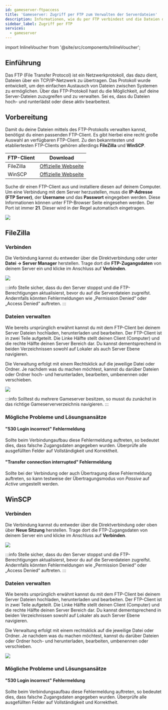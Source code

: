 ```yaml
---
id: gameserver-ftpaccess
title: 'Gameserver: Zugriff per FTP zum Verwalten der Serverdateien'
description: Informationen, wie du per FTP verbindest und die Dateien deines Gameservers von ZAP-Hosting verwaltest - ZAP-Hosting.com Dokumentation
sidebar_label: Zugriff per FTP
services:
  - gameserver
---
```


import InlineVoucher from '@site/src/components/InlineVoucher';

## Einführung

Das FTP (File Transfer Protocol) ist ein Netzwerkprotokoll, das dazu dient, Dateien über ein TCP/IP-Netzwerk zu übertragen.
Das Protokoll wurde entwickelt, um den einfachen Austausch von Dateien zwischen Systemen zu ermöglichen. Über das FTP-Protokoll hast du die Möglichkeit, auf deine Server-Dateien zuzugreifen und zu verwalten. Sei es, dass du Dateien hoch- und runterlädst oder diese aktiv bearbeitest. 

<InlineVoucher />

## Vorbereitung

Damit du deine Dateien mittels des FTP-Protokolls verwalten kannst, benötigst du einen passenden FTP-Client. Es gibt hierbei eine recht große Auswahl an verfügbaren FTP-Client. Zu den bekanntesten und etabliertesten FTP-Clients gehören allerdings **FileZilla** und **WinSCP**. 

| FTP-Client | Download                                                     |
| ---------- | ------------------------------------------------------------ |
| FileZilla  | [Offizielle Webseite](https://filezilla-project.org/download.php?platform=win64) |
| WinSCP     | [Offizielle Webseite](https://winscp.net/eng/downloads.php)  |

Suche dir einen FTP-Client aus und installiere diesen auf deinem Computer. Um eine Verbindung mit dem Server herzustellen, muss die **IP-Adresse (FTP Server)**, der **Username** und das **Passwort** eingegeben werden. Diese Informationen können unter FTP-Browser Seite eingesehen werden. Der Port ist immer **21**. Dieser wird in der Regel automatisch eingetragen.

![](https://screensaver01.zap-hosting.com/index.php/s/q8qb6GLXHmrMwEw/preview)



## FileZilla

### Verbinden

Die Verbindung kannst du entweder über die Direktverbindung oder unter **Datei -> Server Manager** herstellen. Trage dort die **FTP-Zugangsdaten** von deinem Server ein und klicke im Anschluss auf **Verbinden**. 

![](https://screensaver01.zap-hosting.com/index.php/s/KH9HRWK3geypbf4/preview)

:::info
Stelle sicher, dass du den Server stoppst und die FTP-Berechtigungen aktualisierst, bevor du auf die Serverdateien zugreifst. Andernfalls könnten Fehlermeldungen wie „Permission Denied“ oder „Access Denied“ auftreten.
:::



### Dateien verwalten

Wie bereits ursprünglich erwähnt kannst du mit dem FTP-Client bei deinem Server Dateien hochladen, herunterladen und bearbeiten. Der FTP-Client ist in zwei Teile aufgeteilt. Die Linke Hälfte stellt deinen Client (Computer) und die rechte Hälfte deinen Server Bereich dar. Du kannst dementsprechend in beiden Verzeichnissen sowohl auf Lokaler als auch Server Ebene navigieren. 

Die Verwaltung erfolgt mit einem Rechtsklick auf die jeweilige Datei oder Ordner. Je nachdem was du machen möchtest, kannst du darüber Dateien oder Ordner hoch- und herunterladen, bearbeiten, umbenennen oder verschieben. 

![](https://screensaver01.zap-hosting.com/index.php/s/65LiiStT7SrFndT/preview)



:::info
Solltest du mehrere Gameserver besitzen, so musst du zunächst in das richtige Gameserververzeichnis navigieren. 
:::



### Mögliche Probleme und Lösungsansätze

#### "530 Login incorrect" Fehlermeldung

Sollte beim Verbindungaufbau diese Fehlermeldung auftreten, so bedeutet dies, dass falsche Zugangsdaten angegeben wurden. Überprüfe alle ausgefüllten Felder auf Vollständigkeit und Korrektheit. 

#### "Transfer connection interrupted" Fehlermeldung

Sollte bei der Verbindung oder auch Übertragung diese Fehlermeldung auftreten, so kann testweise der Übertragungsmodus von *Passive* auf *Active* umgestellt werden.




## WinSCP

### Verbinden

Die Verbindung kannst du entweder über die Direktverbindung oder oben über **Neue Sitzung** herstellen. Trage dort die FTP-Zugangsdaten von deinem Server ein und klicke im Anschluss auf **Verbinden**. 

![](https://screensaver01.zap-hosting.com/index.php/s/QZj8SMLS574rK2F/preview)

:::info
Stelle sicher, dass du den Server stoppst und die FTP-Berechtigungen aktualisierst, bevor du auf die Serverdateien zugreifst. Andernfalls könnten Fehlermeldungen wie „Permission Denied“ oder „Access Denied“ auftreten.
:::

### Dateien verwalten

Wie bereits ursprünglich erwähnt kannst du mit dem FTP-Client bei deinem Server Dateien hochladen, herunterladen und bearbeiten. Der FTP-Client ist in zwei Teile aufgeteilt. Die Linke Hälfte stellt deinen Client (Computer) und die rechte Hälfte deinen Server Bereich dar. Du kannst dementsprechend in beiden Verzeichnissen sowohl auf Lokaler als auch Server Ebene navigieren. 

Die Verwaltung erfolgt mit einem rechtsklick auf die jeweilige Datei oder Ordner. Je nachdem was du machen möchtest, kannst du darüber Dateien oder Ordner hoch- und herunterladen, bearbeiten, umbenennen oder verschieben. 

![](https://screensaver01.zap-hosting.com/index.php/s/rFMnnsdi2dbEt6r/preview)



### Mögliche Probleme und Lösungsansätze

#### "530 Login incorrect" Fehlermeldung

Sollte beim Verbindungsaufbau diese Fehlermeldung auftreten, so bedeutet dies, dass falsche Zugangsdaten angegeben wurden. Überprüfe alle ausgefüllten Felder auf Vollständigkeit und Korrektheit. 



